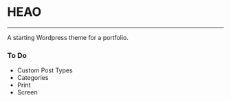 # HEAO
------

A starting Wordpress theme for a portfolio.

### To Do ###
- Custom Post Types
- Categories
-   Print
-   Screen